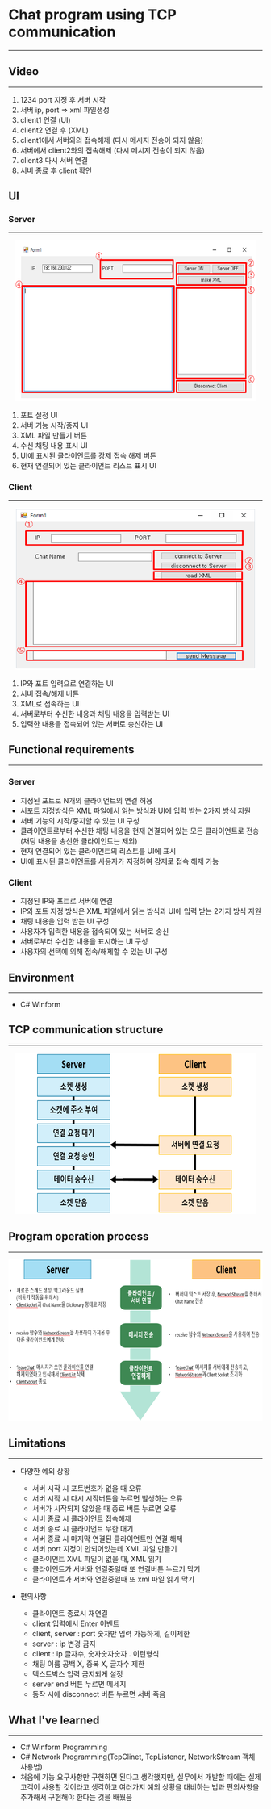 # Chat program using TCP communication
---

## Video
---

1. 1234 port 지정 후 서버 시작
2. 서버 ip, port => xml 파일생성
2. client1 연결 (UI)
3. client2 연결 후 (XML)
4. client1에서 서버와의 접속해제 (다시 메시지 전송이 되지 않음)
5. 서버에서 client2와의 접속해제 (다시 메시지 전송이 되지 않음)
6. client3 다시 서버 연결
7. 서버 종료 후 client 확인

## UI
### Server
---
<p align="center"><img src="./img/serverUI.png" Width="480" Height="320" />  

1. 포트 설정 UI
2. 서버 기능 시작/중지 UI
3. XML 파일 만들기 버튼
4. 수신 채팅 내용 표시 UI
5. UI에 표시된 클라이언트를 강제 접속 해제 버튼
6. 현재 연결되어 있는 클라이언트 리스트 표시 UI

### Client
---
<p align="center"><img src="./img/clientUI.png" Width="480" Height="320" />  

1. IP와 포트 입력으로 연결하는 UI
2. 서버 접속/해제 버튼
3. XML로 접속하는 UI
4. 서버로부터 수신한 내용과 채팅 내용을 입력받는 UI
5. 입력한 내용을 접속되어 있는 서버로 송신하는 UI

## Functional requirements
---
### Server
- 지정된 포트로 N개의 클라이언트의 연결 허용
- 서포트 지정방식은 XML 파일에서 읽는 방식과 UI에 입력 받는 2가지 방식 지원
- 서버 기능의 시작/중지할 수 있는 UI 구성
- 클라이언트로부터 수신한 채팅 내용을 현재 연결되어 있는 모든 클라이언트로 전송(채팅 내용을 송신한 클라이언트는 제외)
- 현재 연결되어 있는 클라이언트의 리스트를 UI에 표시
- UI에 표시된 클라이언트를 사용자가 지정하여 강제로 접속 해제 가능

### Client
- 지정된 IP와 포트로 서버에 연결
- IP와 포트 지정 방식은 XML 파일에서 읽는 방식과 UI에 입력 받는 2가지 방식 지원
- 채팅 내용을 입력 받는 UI 구성
- 사용자가 입력한 내용을 접속되어 있는 서버로 송신
- 서버로부터 수신한 내용을 표시하는 UI 구성
- 사용자의 선택에 의해 접속/해제할 수 있는 UI 구성

## Environment
---
- C# Winform

## TCP communication structure
---
<p align="center"><img src="./img/structure.png" Width="480" Height="320" /> 

## Program operation process
---
<p align="center"><img src="./img/process.png" Width="640" Height="320" /> 

## Limitations
---
- 다양한 예외 상황
  - 서버 시작 시 포트번호가 없을 때 오류
  - 서버 시작 시 다시 시작버튼을 누르면 발생하는 오류
  - 서버가 시작되지 않았을 때 종료 버튼 누르면 오류
  - 서버 종료 시 클라이언트 접속해제
  - 서버 종료 시 클라이언트 무한 대기
  - 서버 종료 시 마지막 연결된 클라이언트만 연결 해제
  - 서버 port 지정이 안되어있는데 XML 파일 만들기
  - 클라이언트 XML 파일이 없을 때, XML 읽기
  - 클라이언트가 서버와 연결중일때 또 연결버튼 누르기 막기
  - 클라이언트가 서버와 연결중일때 또 xml 파일 읽기 막기

- 편의사항
  - 클라이언트 종료시 재연결
  - client 입력에서 Enter 이벤트
  - client, server : port 숫자만 입력 가능하게, 길이제한
  - server : ip 변경 금지
  - client : ip 글자수, 숫자숫자숫자 . 이런형식
  - 채팅 이름 공백 X, 중복 X, 글자수 제한
  - 텍스트박스 입력 금지되게 설정
  - server end 버튼 누르면 메세지
  - 동작 시에 disconnect 버튼 누르면 서버 죽음

## What I've learned
---
- C# Winform Programming
- C# Network Programming(TcpClinet, TcpListener, NetworkStream 객체 사용법)
- 처음에 기능 요구사항만 구현하면 된다고 생각했지만, 실무에서 개발할 때에는 실제 고객이 사용할 것이라고 생각하고 여러가지 예외 상황을 대비하는 법과 편의사항을 추가해서 구현해야 한다는 것을 배웠음
